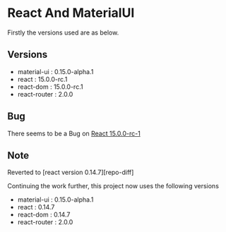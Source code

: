 React And MaterialUI
==============================

Firstly the versions used are as below.

Versions
--------------
 - material-ui  : 0.15.0-alpha.1
 - react        : 15.0.0-rc.1
 - react-dom    : 15.0.0-rc.1
 - react-router : 2.0.0

Bug
-------------
There seems to be a Bug on [React 15.0.0-rc-1][react-bug-1]

Note
----------
Reverted to [react version 0.14.7][repo-diff]          

Continuing the work further, this project now uses the following versions

- material-ui   : 0.15.0-alpha.1
- react         : 0.14.7
- react-dom     : 0.14.7
- react-router  : 2.0.0







[1]: https://github.com/saumya/ReactRouter-102
[2]: http://www.material-ui.com/
[3]: https://www.npmjs.com/package/material-ui
[4]: https://www.npmjs.com/package/react-tap-event-plugin
[react-bug-1]: https://github.com/facebook/react/issues/6221
[repo-diff-1]: https://github.com/saumya/React-MaterialUI-102/commit/6921343f70934e056c93d3d46e1148daaf52a0f3
